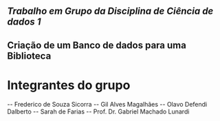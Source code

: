 ## **_Trabalho em Grupo da Disciplina de Ciência de dados 1_**
## Criação de um Banco de dados para uma Biblioteca
# Integrantes do grupo 
-- Frederico de Souza Sicorra
-- Gil Alves Magalhães
-- Olavo Defendi Dalberto 
-- Sarah de Farias
-- Prof. Dr. Gabriel Machado Lunardi
